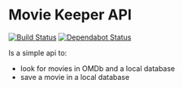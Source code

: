 # Movie Keeper API

[![Build Status](https://travis-ci.com/taho2509/movie-keeper-api.svg?branch=master)](https://travis-ci.com/taho2509/movie-keeper-api)
[![Dependabot Status](https://api.dependabot.com/badges/status?host=github&repo=taho2509/movie-keeper-api)](https://dependabot.com)

Is a simple api to:

- look for movies in OMDb and a local database
- save a movie in a local database
